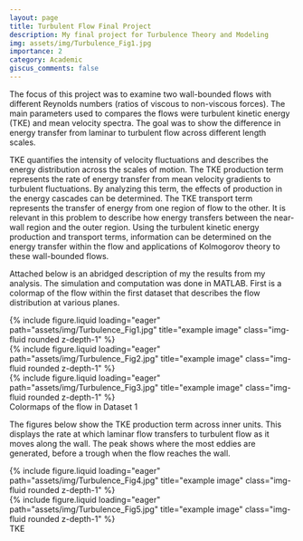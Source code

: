 ```yaml
---
layout: page
title: Turbulent Flow Final Project
description: My final project for Turbulence Theory and Modeling
img: assets/img/Turbulence_Fig1.jpg
importance: 2
category: Academic
giscus_comments: false
---
```


The focus of this project was to examine two wall-bounded flows with different Reynolds numbers (ratios of viscous to non-viscous forces). The main parameters used to compares the flows were turbulent kinetic energy (TKE) and mean velocity spectra. The goal was to show the difference in energy transfer from laminar to turbulent flow across different length scales. 

TKE quantifies the intensity of velocity fluctuations and describes the energy distribution across the scales of motion. The TKE production term represents the rate of energy transfer from mean velocity gradients to turbulent fluctuations. By analyzing this term, the effects of production in the energy cascades can be determined. The TKE transport term represents the transfer of energy from one region of flow to the other. It is relevant in this problem to describe how energy transfers between the near-wall region and the outer region. Using the turbulent kinetic energy production and transport terms, information can be determined on the energy transfer within the flow and applications of Kolmogorov theory to these wall-bounded flows.

Attached below is an abridged description of my the results from my analysis. The simulation and computation was done in MATLAB. First is a colormap of the flow within the first dataset that describes the flow distribution at various planes.
<div class="row">
    <div class="col-sm mt-3 mt-md-0">
        {% include figure.liquid loading="eager" path="assets/img/Turbulence_Fig1.jpg" title="example image" class="img-fluid rounded z-depth-1" %}
    </div>
    <div class="col-sm mt-3 mt-md-0">
        {% include figure.liquid loading="eager" path="assets/img/Turbulence_Fig2.jpg" title="example image" class="img-fluid rounded z-depth-1" %}
    </div>
    <div class="col-sm mt-3 mt-md-0">
        {% include figure.liquid loading="eager" path="assets/img/Turbulence_Fig3.jpg" title="example image" class="img-fluid rounded z-depth-1" %}
    </div>
</div>
<div class="caption">
    Colormaps of the flow in Dataset 1
</div>


The figures below show the TKE production term across inner units. This displays the rate at which laminar flow transfers to turbulent flow as it moves along the wall. The peak shows where the most eddies are generated, before a trough when the flow reaches the wall.

<div class="row justify-content-sm-center">
    <div class="col">
        {% include figure.liquid loading="eager" path="assets/img/Turbulence_Fig4.jpg" title="example image" class="img-fluid rounded z-depth-1" %}
    </div>
    <div class="col">
        {% include figure.liquid loading="eager" path="assets/img/Turbulence_Fig5.jpg" title="example image" class="img-fluid rounded z-depth-1" %}
    </div>
</div>
<div class="caption">
    TKE
</div>
